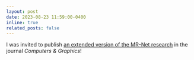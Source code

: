 ```yaml
---
layout: post
date: 2023-08-23 11:59:00-0400
inline: true
related_posts: false
---
```


I was invited to publish [an extended version of the MR-Net research](https://doi.org/10.1016/j.cag.2023.05.014) in the journal *Computers & Graphics*!